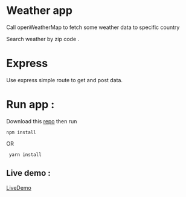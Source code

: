 # Weather app

Call openWeatherMap to fetch some weather data to specific country

Search weather by zip code .

# Express

Use express simple route to get and post data.

# Run app :

Download this [repo](https://github.com/abdulrahmanabdullah/weather-app-js.git) then run

```
npm install
```

OR

```
 yarn install
```

## Live demo :

[LiveDemo](https://abdulrahmanabdullah.github.io/weather-app-js/website/)
